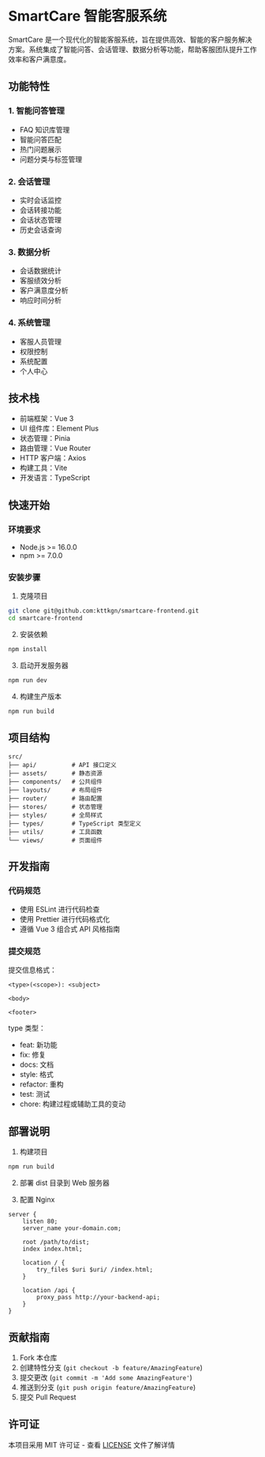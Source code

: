 # SmartCare 智能客服系统

SmartCare 是一个现代化的智能客服系统，旨在提供高效、智能的客户服务解决方案。系统集成了智能问答、会话管理、数据分析等功能，帮助客服团队提升工作效率和客户满意度。

## 功能特性

### 1. 智能问答管理
- FAQ 知识库管理
- 智能问答匹配
- 热门问题展示
- 问题分类与标签管理

### 2. 会话管理
- 实时会话监控
- 会话转接功能
- 会话状态管理
- 历史会话查询

### 3. 数据分析
- 会话数据统计
- 客服绩效分析
- 客户满意度分析
- 响应时间分析

### 4. 系统管理
- 客服人员管理
- 权限控制
- 系统配置
- 个人中心

## 技术栈

- 前端框架：Vue 3
- UI 组件库：Element Plus
- 状态管理：Pinia
- 路由管理：Vue Router
- HTTP 客户端：Axios
- 构建工具：Vite
- 开发语言：TypeScript

## 快速开始

### 环境要求
- Node.js >= 16.0.0
- npm >= 7.0.0

### 安装步骤

1. 克隆项目
```bash
git clone git@github.com:kttkgn/smartcare-frontend.git
cd smartcare-frontend
```

2. 安装依赖
```bash
npm install
```

3. 启动开发服务器
```bash
npm run dev
```

4. 构建生产版本
```bash
npm run build
```

## 项目结构

```
src/
├── api/          # API 接口定义
├── assets/       # 静态资源
├── components/   # 公共组件
├── layouts/      # 布局组件
├── router/       # 路由配置
├── stores/       # 状态管理
├── styles/       # 全局样式
├── types/        # TypeScript 类型定义
├── utils/        # 工具函数
└── views/        # 页面组件
```

## 开发指南

### 代码规范
- 使用 ESLint 进行代码检查
- 使用 Prettier 进行代码格式化
- 遵循 Vue 3 组合式 API 风格指南

### 提交规范
提交信息格式：
```
<type>(<scope>): <subject>

<body>

<footer>
```

type 类型：
- feat: 新功能
- fix: 修复
- docs: 文档
- style: 格式
- refactor: 重构
- test: 测试
- chore: 构建过程或辅助工具的变动

## 部署说明

1. 构建项目
```bash
npm run build
```

2. 部署 dist 目录到 Web 服务器

3. 配置 Nginx
```nginx
server {
    listen 80;
    server_name your-domain.com;

    root /path/to/dist;
    index index.html;

    location / {
        try_files $uri $uri/ /index.html;
    }

    location /api {
        proxy_pass http://your-backend-api;
    }
}
```

## 贡献指南

1. Fork 本仓库
2. 创建特性分支 (`git checkout -b feature/AmazingFeature`)
3. 提交更改 (`git commit -m 'Add some AmazingFeature'`)
4. 推送到分支 (`git push origin feature/AmazingFeature`)
5. 提交 Pull Request

## 许可证

本项目采用 MIT 许可证 - 查看 [LICENSE](LICENSE) 文件了解详情
